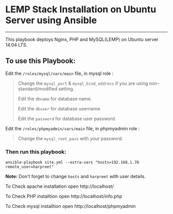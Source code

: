 # LEMP Stack Installation on Ubuntu Server using Ansible
--------
This playbook deploys Nginx, PHP and MySQL(LEMP) on Ubuntu server 14.04 LTS.

## To use this Playbook:

Edit the `/roles/mysql/vars/main` file, in mysql role :

> Change the `mysql_port` & `mysql_bind_address` if you are using non-standard/modified setting. 
>
> Edit the `dbname` for database name.
>
> Edit the `dbuser` for database username.
> 
> Edit the `password` for database user password.

Edit the `/roles/phpmyadmin/vars/main` file, in phpmyadmin role :

> Change the `mysql_root_pass` with your password. 

### Then run this playbook:

```
ansible-playbook site.yml --extra-vars "hosts=192.168.1.78 remote_user=harpreet"
```

**Note:** Don't forget to change `hosts` and `harpreet` with user details. 

To Check apache installation open http://localhost/

To Check PHP installtion open http://localhost/info.php

To Check mysql installtion open http://localhost/phpmyadmin 
